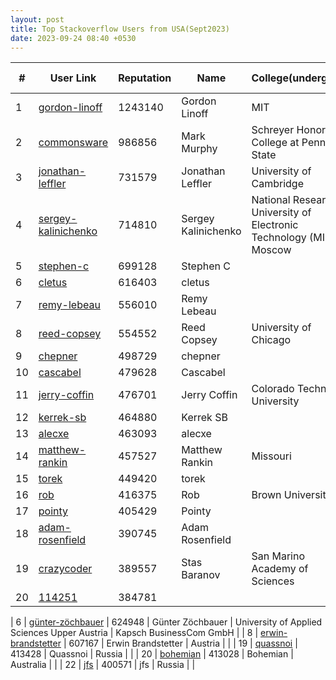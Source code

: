```yaml
---
layout: post
title: Top Stackoverflow Users from USA(Sept2023)
date: 2023-09-24 08:40 +0530
---
```


|#|User Link|Reputation|Name|College(undergrad)|Company(most well known)|
|---|---|---|---|---|---|
| 1  | [gordon-linoff](https://stackoverflow.com/users/1144035) | 1243140 | Gordon Linoff | MIT | Columbia University(professor) |
| 2  | [commonsware](https://stackoverflow.com/users/115145) | 986856 | Mark Murphy | Schreyer Honors College at Penn State | lululemon |
| 3  | [jonathan-leffler](https://stackoverflow.com/users/15168) | 731579 | Jonathan Leffler | University of Cambridge | HCL Technologies |
| 4  | [sergey-kalinichenko](https://stackoverflow.com/users/335858) | 714810 | Sergey Kalinichenko | National Research University of Electronic Technology (MIET), Moscow | Interactive Brokers |
| 5  | [stephen-c](https://stackoverflow.com/users/139985) | 699128 | Stephen C | | |
| 6  | [cletus](https://stackoverflow.com/users/18393) | 616403 | cletus | | |
| 7  | [remy-lebeau](https://stackoverflow.com/users/65863) | 556010 | Remy Lebeau | | Microsoft |
| 8  | [reed-copsey](https://stackoverflow.com/users/65358) | 554552 | Reed Copsey | University of Chicago | F# Software Foundation |
| 9  | [chepner](https://stackoverflow.com/users/1126841) | 498729 | chepner | | |
| 10  | [cascabel](https://stackoverflow.com/users/119963) | 479628 | Cascabel | | |
| 11  | [jerry-coffin](https://stackoverflow.com/users/179910) | 476701 | Jerry Coffin | Colorado Technical University | Fuse Integration |
| 12  | [kerrek-sb](https://stackoverflow.com/users/596781) | 464880 | Kerrek SB | | |
| 13  | [alecxe](https://stackoverflow.com/users/771848) | 463093 | alecxe | | |
| 14  | [matthew-rankin](https://stackoverflow.com/users/95592) | 457527 | Matthew Rankin | Missouri | . |
| 15  | [torek](https://stackoverflow.com/users/1256452) | 449420 | torek | | |
| 16  | [rob](https://stackoverflow.com/users/1271826) | 416375 | Rob | Brown University | Entrepreneur |
| 17  | [pointy](https://stackoverflow.com/users/182668) | 405429 | Pointy | | |
| 18  | [adam-rosenfield](https://stackoverflow.com/users/9530) |	390745 | Adam Rosenfield | | |
| 19  | [crazycoder](https://stackoverflow.com/users/104891) |	389557 | Stas Baranov | San Marino Academy of Sciences | Google |
| 20  | [114251](https://stackoverflow.com/users/114251) | 384781 | | |


| 6  | [günter-zöchbauer](https://stackoverflow.com/users/217408) | 624948 | Günter Zöchbauer | University of Applied Sciences Upper Austria | Kapsch BusinessCom GmbH |
| 8  | [erwin-brandstetter](https://stackoverflow.com/users/939860) | 607167 | Erwin Brandstetter | Austria | |
| 19  | [quassnoi](https://stackoverflow.com/users/55159) | 413428 | Quassnoi | Russia | |
| 20  | [bohemian](https://stackoverflow.com/users/256196) | 413028 | Bohemian | Australia | |
| 22  | [jfs](https://stackoverflow.com/users/4279) |	400571 | jfs | Russia | |
